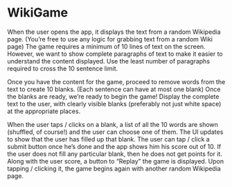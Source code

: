 # WikiGame
When the user opens the app, it displays the text from a random Wikipedia page. (You’re free to use any logic for grabbing text from a random Wiki page) The game requires a minimum of 10 lines of text on the screen. However, we want to show complete paragraphs of text to make it easier to understand the content displayed. Use the least number of paragraphs required to cross the 10 sentence limit.

Once you have the content for the game, proceed to remove words from the text to create 10 blanks. (Each sentence can have at most one blank) Once the blanks are ready, we’re ready to begin the game! Display the complete text to the user, with clearly visible blanks (preferably not just white space) at the appropriate places.

When the user taps / clicks on a blank, a list of all the 10 words are shown (shuffled, of course!) and the user can choose one of them. The UI updates to show that the user has filled up that blank. The user can tap / click a submit button once he’s done and the app shows him his score out of 10. If the user does not fill any particular blank, then he does not get points for it. Along with the user score, a button to “Replay” the game is displayed. Upon tapping / clicking it, the game begins again with another random Wikipedia page.
